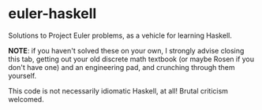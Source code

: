# euler-haskell

Solutions to Project Euler problems, as a vehicle for learning
Haskell.

**NOTE**: if you haven't solved these on your own, I strongly advise
closing this tab, getting out your old discrete math textbook (or
maybe Rosen if you don't have one) and an engineering pad, and
crunching through them yourself.

This code is not necessarily idiomatic Haskell, at all! Brutal
criticism welcomed.
